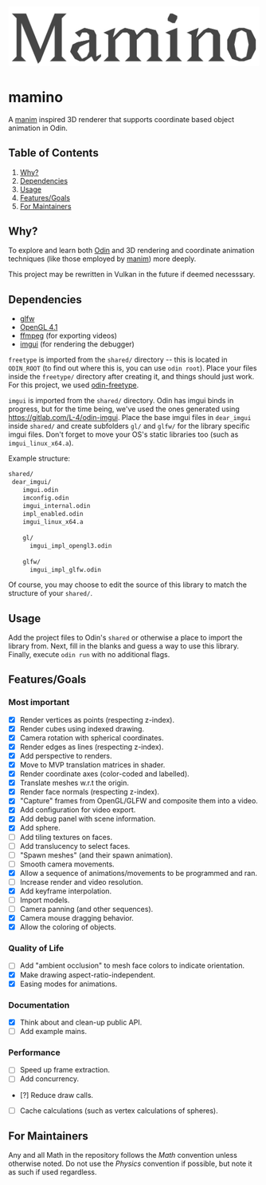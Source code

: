 # [![Mamino Banner](gh_assets/mamino_banner.png)](https://github.com/anshmendiratta/mamino)

# mamino
A [manim](https://www.manim.community/) inspired 3D renderer that supports coordinate based object animation in Odin.


## Table of Contents
1. [Why?](#why?)
2. [Dependencies](#dependencies)
3. [Usage](#usage)
4. [Features/Goals](#features/goals)
5. [For Maintainers](#for-maintainers)


## Why?
To explore and learn both [Odin](https://odin-lang.org/) and 3D rendering and coordinate animation techniques (like those employed by [manim](https://www.manim.community/)) more deeply.

This project may be rewritten in Vulkan in the future if deemed necesssary.


## Dependencies
- [glfw](https://www.glfw.org/)
- [OpenGL 4.1](https://www.opengl.org/)
- [ffmpeg](https://www.ffmpeg.org/) (for exporting videos)
- [imgui](https://github.com/ocornut/imgui) (for rendering the debugger)

`freetype` is imported from the `shared/` directory -- this is located in `ODIN_ROOT` (to find out where this is, you can use `odin root`). Place your files inside the `freetype/` directory after creating it, and things should just work. For this project, we used [odin-freetype](https://github.com/englerj/odin-freetype).

`imgui` is imported from the `shared/` directory. Odin has imgui binds in progress, but for the time being, we've used the ones generated using https://gitlab.com/L-4/odin-imgui. Place the base imgui files in `dear_imgui` inside `shared/` and create subfolders `gl/` and `glfw/` for the library specific imgui files. Don't forget to move your OS's static libraries too (such as `imgui_linux_x64.a`).

Example structure:
```
shared/
 dear_imgui/
    imgui.odin
    imconfig.odin
    imgui_internal.odin
    impl_enabled.odin
    imgui_linux_x64.a

    gl/
      imgui_impl_opengl3.odin    

    glfw/
      imgui_impl_glfw.odin
```
Of course, you may choose to edit the source of this library to match the structure of your `shared/`.


## Usage
Add the project files to Odin's `shared` or otherwise a place to import the library from. Next, fill in the blanks and guess a way to use this library.
Finally, execute `odin run` with no additional flags.


## Features/Goals
### Most important
- [x] Render vertices as points (respecting z-index).
- [x] Render cubes using indexed drawing.
- [x] Camera rotation with spherical coordinates.
- [x] Render edges as lines (respecting z-index).
- [x] Add perspective to renders.
- [x] Move to MVP translation matrices in shader.
- [x] Render coordinate axes (color-coded and labelled).
- [x] Translate meshes w.r.t the origin.
- [x] Render face normals (respecting z-index).
- [x] "Capture" frames from OpenGL/GLFW and composite them into a video.
- [x] Add configuration for video export.
- [x] Add debug panel with scene information.
- [x] Add sphere.
- [ ] Add tiling textures on faces.
- [ ] Add translucency to select faces.
- [ ] "Spawn meshes" (and their spawn animation).
- [ ] Smooth camera movements.
- [x] Allow a sequence of animations/movements to be programmed and ran.
- [ ] Increase render and video resolution.
- [x] Add keyframe interpolation.
- [ ] Import models.
- [ ] Camera panning (and other sequences).
- [x] Camera mouse dragging behavior.
- [x] Allow the coloring of objects.

### Quality of Life
- [ ] Add "ambient occlusion" to mesh face colors to indicate orientation.
- [x] Make drawing aspect-ratio-independent.
- [x] Easing modes for animations.

### Documentation
- [x] Think about and clean-up public API.
- [ ] Add example mains.

### Performance
- [ ] Speed up frame extraction.
- [ ] Add concurrency.
- [?] Reduce draw calls.
- [ ] Cache calculations (such as vertex calculations of spheres).


## For Maintainers

Any and all Math in the repository follows the *Math* convention unless otherwise noted. Do not use the *Physics* convention if possible, but note it as such if used regardless.
